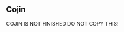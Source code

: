 Cojin
---------------------------------------------------------------------------------------------------------------------------------------------------------------------------------
COJIN IS NOT FINISHED DO NOT COPY THIS!





